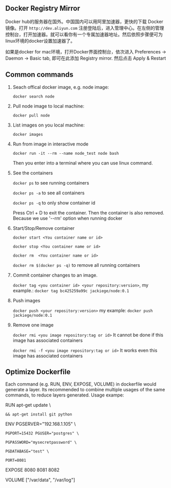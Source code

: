 ## Docker Registry Mirror

Docker hub的服务器在国外。中国国内可以用阿里加速器，更快的下载 Docker 镜像。打开 `http://dev.aliyun.com` 注册登陆后，进入管理中心。在左侧的管理控制台，打开加速器。就可以看你有一个专属加速器地址。然后依照步骤便可为linux环境的docker设置加速器了。

如果是docker for mac环境，打开Docker界面控制台，依次进入 Preferences -> Daemon -> Basic tab, 即可在此添加 Registry mirror. 然后点击 Apply & Restart

## Common commands

1. Seach offical docker image, e.g. node image:

   `docker search node`

2. Pull node image to local machine:

   `docker pull node`

3. List images on you local machine:

   `docker images`

4. Run from image in interactive mode

   `docker run -it --rm --name node_test node bash`

   Then you enter into a terminal where you can use linux command. 

5. See the containers

   `docker ps` to see running containers

   `docker ps -a` to see all containers

   `docker ps -q` to only show container id

    Press Ctrl + D to exit the container. Then the container is also removed. Because we use '--rm' option when running docker

6. Start/Stop/Remove container 

   `docker start <You container name or id>`

   `docker stop <You container name or id>`

   `docker rm  <You container name or id>`

   `docker rm $(docker ps -q)` to remove all running containers

7. Commit container changes to an image.

   `docker tag <you container id> <your repository:version>`, my example.:
   `docker tag bc425259a99c jackiege/node:0.1`

8. Push images

   `docker push <your repository:version>` my example:
   `docker push jackiege/node:0.1`

9. Remove one image
 
   `docker rmi <you image repository:tag or id>` It cannot be done if this image has associated containers

   `docker rmi -f <you image repository:tag or id>` It works even this image has associated containers

## Optimize Dockerfile

Each command (e.g. RUN, ENV, EXPOSE, VOLUME) in dockerfile would generate a layer. Its recommended to combine multiple usages of the same commands, to reduce layers generated. Usage exampe:

RUN apt-get update \

    && apt-get install git python

ENV PGSERVER="192.168.1.105" \

    PGPORT=15432 PGUSER="postgres" \

    PGPASSWORD="mysecretpassword" \

    PGDATABASE="test" \

    PORT=8081

EXPOSE 8080 8081 8082

VOLUME ["/var/data", "/var/log"] 